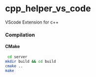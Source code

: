 # cpp_helper_vs_code
VScode Extension for c++


### Compilation

#### CMake

``` bash
 cd server
mkdir build && cd build
cmake ..
make
```